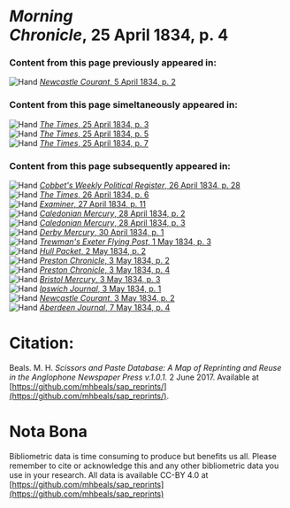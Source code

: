 # *Morning Chronicle*, 25 April 1834, p. 4  
  
### Content from this page previously appeared in:  
![Hand](http://scissorsandpaste.net/wp-content/uploads/2017/06/smallhandpointer.png) [*Newcastle Courant*, 5 April 1834, p. 2](https://mhbeals.github.io/sap_html/Newcastle-Courant/Newcastle-Courant-5-April-1834-p-2)  
  
### Content from this page simeltaneously appeared in:  
![Hand](http://scissorsandpaste.net/wp-content/uploads/2017/06/smallhandpointer.png) [*The Times*, 25 April 1834, p. 3](https://mhbeals.github.io/sap_html/The-Times/The-Times-25-April-1834-p-3)  
![Hand](http://scissorsandpaste.net/wp-content/uploads/2017/06/smallhandpointer.png) [*The Times*, 25 April 1834, p. 5](https://mhbeals.github.io/sap_html/The-Times/The-Times-25-April-1834-p-5)  
![Hand](http://scissorsandpaste.net/wp-content/uploads/2017/06/smallhandpointer.png) [*The Times*, 25 April 1834, p. 7](https://mhbeals.github.io/sap_html/The-Times/The-Times-25-April-1834-p-7)  
  
### Content from this page subsequently appeared in:  
![Hand](http://scissorsandpaste.net/wp-content/uploads/2017/06/smallhandpointer.png) [*Cobbet's Weekly Political Register*, 26 April 1834, p. 28](https://mhbeals.github.io/sap_html/Cobbet's-Weekly-Political-Register/Cobbet's-Weekly-Political-Register-26-April-1834-p-28)  
![Hand](http://scissorsandpaste.net/wp-content/uploads/2017/06/smallhandpointer.png) [*The Times*, 26 April 1834, p. 6](https://mhbeals.github.io/sap_html/The-Times/The-Times-26-April-1834-p-6)  
![Hand](http://scissorsandpaste.net/wp-content/uploads/2017/06/smallhandpointer.png) [*Examiner*, 27 April 1834, p. 11](https://mhbeals.github.io/sap_html/Examiner/Examiner-27-April-1834-p-11)  
![Hand](http://scissorsandpaste.net/wp-content/uploads/2017/06/smallhandpointer.png) [*Caledonian Mercury*, 28 April 1834, p. 2](https://mhbeals.github.io/sap_html/Caledonian-Mercury/Caledonian-Mercury-28-April-1834-p-2)  
![Hand](http://scissorsandpaste.net/wp-content/uploads/2017/06/smallhandpointer.png) [*Caledonian Mercury*, 28 April 1834, p. 3](https://mhbeals.github.io/sap_html/Caledonian-Mercury/Caledonian-Mercury-28-April-1834-p-3)  
![Hand](http://scissorsandpaste.net/wp-content/uploads/2017/06/smallhandpointer.png) [*Derby Mercury*, 30 April 1834, p. 1](https://mhbeals.github.io/sap_html/Derby-Mercury/Derby-Mercury-30-April-1834-p-1)  
![Hand](http://scissorsandpaste.net/wp-content/uploads/2017/06/smallhandpointer.png) [*Trewman's Exeter Flying Post*, 1 May 1834, p. 3](https://mhbeals.github.io/sap_html/Trewman's-Exeter-Flying-Post/Trewman's-Exeter-Flying-Post-1-May-1834-p-3)  
![Hand](http://scissorsandpaste.net/wp-content/uploads/2017/06/smallhandpointer.png) [*Hull Packet*, 2 May 1834, p. 2](https://mhbeals.github.io/sap_html/Hull-Packet/Hull-Packet-2-May-1834-p-2)  
![Hand](http://scissorsandpaste.net/wp-content/uploads/2017/06/smallhandpointer.png) [*Preston Chronicle*, 3 May 1834, p. 2](https://mhbeals.github.io/sap_html/Preston-Chronicle/Preston-Chronicle-3-May-1834-p-2)  
![Hand](http://scissorsandpaste.net/wp-content/uploads/2017/06/smallhandpointer.png) [*Preston Chronicle*, 3 May 1834, p. 4](https://mhbeals.github.io/sap_html/Preston-Chronicle/Preston-Chronicle-3-May-1834-p-4)  
![Hand](http://scissorsandpaste.net/wp-content/uploads/2017/06/smallhandpointer.png) [*Bristol Mercury*, 3 May 1834, p. 3](https://mhbeals.github.io/sap_html/Bristol-Mercury/Bristol-Mercury-3-May-1834-p-3)  
![Hand](http://scissorsandpaste.net/wp-content/uploads/2017/06/smallhandpointer.png) [*Ipswich Journal*, 3 May 1834, p. 1](https://mhbeals.github.io/sap_html/Ipswich-Journal/Ipswich-Journal-3-May-1834-p-1)  
![Hand](http://scissorsandpaste.net/wp-content/uploads/2017/06/smallhandpointer.png) [*Newcastle Courant*, 3 May 1834, p. 2](https://mhbeals.github.io/sap_html/Newcastle-Courant/Newcastle-Courant-3-May-1834-p-2)  
![Hand](http://scissorsandpaste.net/wp-content/uploads/2017/06/smallhandpointer.png) [*Aberdeen Journal*, 7 May 1834, p. 4](https://mhbeals.github.io/sap_html/Aberdeen-Journal/Aberdeen-Journal-7-May-1834-p-4)  


# Citation: 

Beals. M. H. *Scissors and Paste Database: A Map of Reprinting and Reuse in the Anglophone Newspaper Press v.1.0.1.* 2 June 2017. Available at [https://github.com/mhbeals/sap_reprints/](https://github.com/mhbeals/sap_reprints/). 

# Nota Bona

Bibliometric data is time consuming to produce but benefits us all. Please remember to cite or acknowledge this and any other bibliometric data you use in your research. All data is available CC-BY 4.0 at [https://github.com/mhbeals/sap_reprints](https://github.com/mhbeals/sap_reprints)